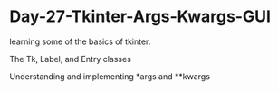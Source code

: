 # Day-27-Tkinter-Args-Kwargs-GUI

learning some of the basics of tkinter.

The Tk, Label, and Entry classes

Understanding and implementing *args and **kwargs
